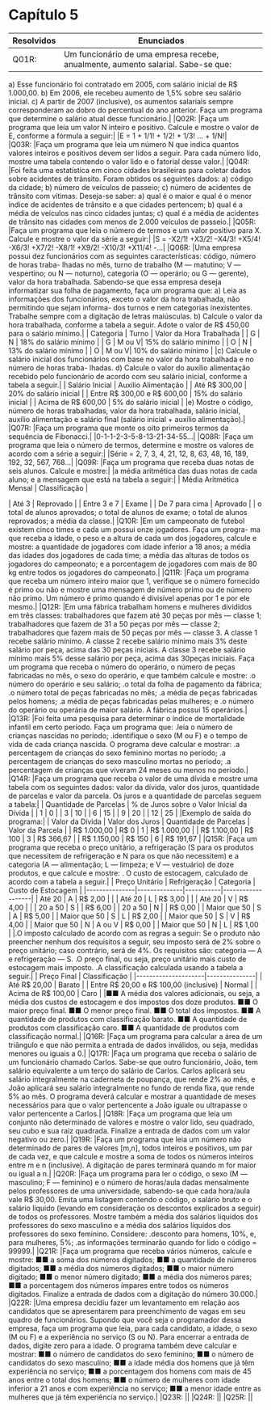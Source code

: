 # Capítulo 5
| Resolvidos | Enunciados|
|------------|-----------|
|Q01R: |Um funcionário de uma empresa recebe, anualmente, aumento salarial. Sabe-se que:
a) Esse funcionário foi contratado em 2005, com salário inicial de R$ 1.000,00.
b) Em 2006, ele recebeu aumento de 1,5% sobre seu salário inicial.
c) A partir de 2007 (inclusive), os aumentos salariais sempre corresponderam ao dobro do percentual do ano
anterior.
Faça um programa que determine o salário atual desse funcionário.|
|Q02R: |Faça um programa que leia um valor N inteiro e positivo. Calcule e mostre o valor de E, conforme a
fórmula a seguir:|
|E = 1 + 1/1! + 1/2! + 1/3! ... + 1/N!|  
|Q03R: |Faça um programa que leia um número N que indica quantos valores inteiros e positivos devem ser
lidos a seguir. Para cada número lido, mostre uma tabela contendo o valor lido e o fatorial desse valor.|
|Q04R: |Foi feita uma estatística em cinco cidades brasileiras para coletar dados sobre acidentes de trânsito.
Foram obtidos os seguintes dados:
a) código da cidade;
b) número de veículos de passeio;
c) número de acidentes de trânsito com vítimas.
Deseja-se saber:
a) qual é o maior e qual é o menor índice de acidentes de trânsito e a que cidades pertencem;
b) qual é a média de veículos nas cinco cidades juntas;
c) qual é a média de acidentes de trânsito nas cidades com menos de 2.000 veículos de passeio.|
|Q05R: |Faça um programa que leia o número de termos e um valor positivo para X. Calcule e mostre o valor da série a seguir:|
|S = -X2/1! +X3/2! –X4/3! +X5/4! -X6/3! +X7/2! -X8/1! +X9/2! -X10/3! +X11/4! -...|
|Q06R: |Uma empresa possui dez funcionários com as seguintes características: código, número de horas traba-
lhadas no mês, turno de trabalho (M — matutino; V — vespertino; ou N — noturno), categoria (O — operário; ou G — gerente), valor da hora trabalhada. Sabendo-se que essa empresa deseja informatizar sua folha de pagamento, faça um programa que:
a) Leia as informações dos funcionários, exceto o valor da hora trabalhada, não permitindo que sejam informa-
dos turnos e nem categorias inexistentes. Trabalhe sempre com a digitação de letras maiúsculas.
b) Calcule o valor da hora trabalhada, conforme a tabela a seguir. Adote o valor de R$ 450,00 para o salário
mínimo.|
| Categoria | Turno | Valor da Hora Trabalhada |
| G         | N     | 18% do salário mínimo   |
| G         | M ou V| 15% do salário mínimo   |
| O         | N     | 13% do salário mínimo   |
| O         | M ou V| 10% do salário mínimo   |
|c) Calcule o salário inicial dos funcionários com base no valor da hora trabalhada e no número de horas traba-
lhadas.
d) Calcule o valor do auxílio alimentação recebido pelo funcionário de acordo com seu salário inicial, conforme
a tabela a seguir.|
| Salário Inicial | Auxílio Alimentação |
| Até R$ 300,00   | 20% do salário inicial |
| Entre R$ 300,00 e R$ 600,00 | 15% do salário inicial |
| Acima de R$ 600,00 | 5% do salário inicial |
|e) Mostre o código, número de horas trabalhadas, valor da hora trabalhada, salário inicial, auxílio alimentação e salário final (salário inicial + auxílio alimentação).|
|Q07R: |Faça um programa que monte os oito primeiros termos da sequência de Fibonacci.|
|0-1-1-2-3-5-8-13-21-34-55...|
|Q08R: |Faça um programa que leia o número de termos, determine e mostre os valores de acordo com a série a seguir:|
|Série = 2, 7, 3, 4, 21, 12, 8, 63, 48, 16, 189, 192, 32, 567, 768...|
|Q09R: |Faça um programa que receba duas notas de seis alunos. Calcule e mostre:|
|a média aritmética das duas notas de cada aluno; 
e a mensagem que está na tabela a seguir:|
| Média Aritmética Mensal | Classificação |

| Até 3                  | Reprovado     |
| Entre 3 e 7            | Exame         |
| De 7 para cima         | Aprovado      |
| o total de alunos aprovados;
 o total de alunos de exame;
 o total de alunos reprovados;
 a média da classe.|
|Q10R: |Em um campeonato de futebol existem cinco times e cada um possui onze jogadores. Faça um progra-
ma que receba a idade, o peso e a altura de cada um dos jogadores, calcule e mostre:
a quantidade de jogadores com idade inferior a 18 anos;
a média das idades dos jogadores de cada time;
a média das alturas de todos os jogadores do campeonato; e
a porcentagem de jogadores com mais de 80 kg entre todos os jogadores do campeonato.|
|Q11R: |Faça um programa que receba um número inteiro maior que 1, verifique se o número fornecido é primo ou não e mostre uma mensagem de número primo ou de número não primo.
Um número é primo quando é divisível apenas por 1 e por ele mesmo.|
|Q12R: |Em uma fábrica trabalham homens e mulheres divididos em três classes:
trabalhadores que fazem até 30 peças por mês — classe 1;
trabalhadores que fazem de 31 a 50 peças por mês — classe 2;
trabalhadores que fazem mais de 50 peças por mês — classe 3.
A classe 1 recebe salário mínimo. A classe 2 recebe salário mínimo mais 3% deste salário por peça,
acima das 30 peças iniciais. A classe 3 recebe salário mínimo mais 5% desse salário por peça, acima das 30peças iniciais.
Faça um programa que receba o número do operário, o número de peças fabricadas no mês, o sexo do operário, e que também calcule e mostre:
.o número do operário e seu salário;
.o total da folha de pagamento da fábrica;
.o número total de peças fabricadas no mês;
.a média de peças fabricadas pelos homens;
.a média de peças fabricadas pelas mulheres; e
.o número do operário ou operária de maior salário.
A fábrica possui 15 operários.|
|Q13R: |Foi feita uma pesquisa para determinar o índice de mortalidade infantil em certo período. Faça um programa que:
.leia o número de crianças nascidas no período;
.identifique o sexo (M ou F) e o tempo de vida de cada criança nascida.
O programa deve calcular e mostrar:
.a percentagem de crianças do sexo feminino mortas no período;
.a percentagem de crianças do sexo masculino mortas no período;
.a percentagem de crianças que viveram 24 meses ou menos no período.|
|Q14R: |Faça um programa que receba o valor de uma dívida e mostre uma tabela com os seguintes dados:
valor da dívida, valor dos juros, quantidade de parcelas e valor da parcela.
Os juros e a quantidade de parcelas seguem a tabela:|
| Quantidade de Parcelas | % de Juros sobre o Valor Inicial da Dívida |
| 1                      | 0                                          |
| 3                      | 10                                         |
| 6                      | 15                                         |
| 9                      | 20                                         |
| 12                     | 25                                         |
|Exemplo de saída do programa:|
| Valor da Dívida | Valor dos Juros | Quantidade de Parcelas | Valor da Parcela |
| R$ 1.000,00     | R$ 0            | 1                      | R$ 1.000,00     |
| R$ 1.100,00     | R$ 100          | 3                      | R$ 366,67       |
| R$ 1.150,00     | R$ 150          | 6                      | R$ 191,67       |
|Q15R: |Faça um programa que receba o preço unitário, a refrigeração (S para os produtos que necessitem de
refrigeração e N para os que não necessitem) e a categoria (A — alimentação; L — limpeza; e V — vestuário) de doze produtos, e que calcule e mostre:
. O custo de estocagem, calculado de acordo com a tabela a seguir.|
| Preço Unitário | Refrigeração | Categoria | Custo de Estocagem |
|---------------|--------------|-----------|-------------------|
| Até 20        | A            | R$ 2,00   |                   |
| Até 20        | L            | R$ 3,00   |                   |
| Até 20        | V            | R$ 4,00   |                   |
| 20 a 50       | S            |           | R$ 6,00           |
| 20 a 50       | N            |           | R$ 0,00           |
| Maior que 50  | S            | A         | R$ 5,00           |
| Maior que 50  | S            | L         | R$ 2,00           |
| Maior que 50  | S            | V         | R$ 4,00           |
| Maior que 50  | N            | A ou V    | R$ 0,00           |
| Maior que 50  | N            | L         | R$ 1,00           |
|.O imposto calculado de acordo com as regras a seguir:
Se o produto não preencher nenhum dos requisitos a seguir, seu imposto será de 2% sobre o preço
unitário; caso contrário, será de 4%.
Os requisitos são: categoria — A e refrigeração — S.
.O preço final, ou seja, preço unitário mais custo de estocagem mais imposto.
.A classificação calculada usando a tabela a seguir.|
| Preço Final         | Classificação |
|---------------------|---------------|
| Até R$ 20,00        | Barato        |
| Entre R$ 20,00 e R$ 100,00 (inclusive) | Normal |
| Acima de R$ 100,00  | Caro          |
|■■ A média dos valores adicionais, ou seja, a média dos custos de estocagem e dos impostos dos doze
produtos.
■■ O maior preço final.
■■ O menor preço final.
■■ O total dos impostos.
■■ A quantidade de produtos com classificação barato.
■■ A quantidade de produtos com classificação caro.
■■ A quantidade de produtos com classificação normal.|
|Q16R: |Faça um programa para calcular a área de um triângulo e que não permita a entrada de dados inválidos, ou seja, medidas menores ou iguais a 0.|
|Q17R: |Faça um programa que receba o salário de um funcionário chamado Carlos. Sabe-se que outro funcionário, João, tem salário equivalente a um terço do salário de Carlos. Carlos aplicará seu salário integralmente na caderneta de poupança, que rende 2% ao mês, e João aplicará seu salário integralmente no fundo de renda fixa, que rende 5% ao mês. O programa deverá calcular e mostrar a quantidade de meses necessários para que o valor pertencente a João iguale ou ultrapasse o valor pertencente a Carlos.|
|Q18R: |Faça um programa que leia um conjunto não determinado de valores e mostre o valor lido, seu quadrado, seu cubo e sua raiz quadrada. Finalize a entrada de dados com um valor negativo ou zero.|
|Q19R: |Faça um programa que leia um número não determinado de pares de valores [m,n], todos inteiros e positivos, um par de cada vez, e que calcule e mostre a soma de todos os números inteiros entre m e n
(inclusive). A digitação de pares terminará quando m for maior ou igual a n.|
|Q20R: |Faça um programa para ler o código, o sexo (M — masculino; F — feminino) e o número de horas/aula dadas mensalmente pelos professores de uma universidade, sabendo-se que cada hora/aula vale R$ 30,00. Emita uma listagem contendo o código, o salário bruto e o salário líquido (levando em consideração os descontos explicados a seguir) de todos os professores. Mostre também a média dos salários líquidos dos professores do sexo masculino e a média dos salários líquidos dos professores do sexo feminino. Considere:
.desconto para homens, 10%, e, para mulheres, 5%;
.as informações terminarão quando for lido o código = 99999.|
|Q21R: |Faça um programa que receba vários números, calcule e mostre:
■■ a soma dos números digitados;
■■ a quantidade de números digitados;
■■ a média dos números digitados;
■■ o maior número digitado;
■■ o menor número digitado;
■■ a média dos números pares;
■■ a porcentagem dos números ímpares entre todos os números digitados.
Finalize a entrada de dados com a digitação do número 30.000.|
|Q22R: |Uma empresa decidiu fazer um levantamento em relação aos candidatos que se apresentarem para
preenchimento de vagas em seu quadro de funcionários. Supondo que você seja o programador dessa
empresa, faça um programa que leia, para cada candidato, a idade, o sexo (M ou F) e a experiência no serviço (S ou N). Para encerrar a entrada de dados, digite zero para a idade.
O programa também deve calcular e mostrar:
■■ o número de candidatos do sexo feminino;
■■ o número de candidatos do sexo masculino;
■■ a idade média dos homens que já têm experiência no serviço;
■■ a porcentagem dos homens com mais de 45 anos entre o total dos homens;
■■ o número de mulheres com idade inferior a 21 anos e com experiência no serviço;
■■ a menor idade entre as mulheres que já têm experiência no serviço.|
|Q23R: ||
|Q24R: ||
|Q25R: ||
